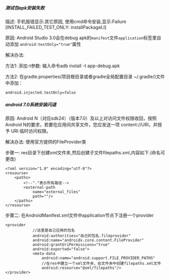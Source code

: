 ##### 测试包apk安装失败 

描述: 手机报错显示:其它原因, 使用cmd命令安装,显示:Failure [INSTALL_FAILED_TEST_ONLY: installPackageLI]

原因: Android Studio 3.0会在debug apk的`manifest`文件`application`标签里自动添加 `android:testOnly="true"`属性

解决办法: 

方法1:  添加-t参数: 输入命令adb install -t app-debug.apk

方法2: 在gradle.properties(项目根目录或者gradle全局配置目录 ~/.gradle/)文件中添加：

```
android.injected.testOnly=false
```

##### android 7.0系统安装闪退

原因: Android N（对应sdk24）（版本7.0）及以上对访问文件权限收回，按照Android N的要求，若要在应用间共享文件，您应发送一项 content://URI，并授予 URI 临时访问权限。 

解决办法: 使用官方提供的FileProvider类

步骤一: res目录下创建xml文件夹,然后创建子文件filepaths.xml,内容如下.(命名可更改)

```
<?xml version="1.0" encoding="utf-8"?>
<resourse>
    <paths>
        <!--"."表示所有路径-->
        <external-path
            name="external_files"
            path=""/>
    </paths>
</resourse>
```

步骤二: 在AndroidManifest.xml文件中application节点下注册一个provider

```
<provider
            //这里是自己应用的包名
            android:authorities="自己的包名.fileprovider"
            android:name="androidx.core.content.FileProvider"
            android:grantUriPermissions="true"
            android:exported="false">
            <meta-data
                android:name="android.support.FILE_PROVIDER_PATHS"
                //在res中建立一个xml文件夹，在文件夹中创建filepaths.xml文件
                android:resource="@xml/filepaths"/>
</provider>
```

